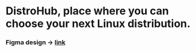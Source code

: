 # DistroHub, place where you can choose your next Linux distribution.

### Figma design -> <a href="https://www.figma.com/file/aIx3UVukWFegk8nKLulIME/Distro-Hub?node-id=0%3A1&t=xWN06xZ81AKMgBlV-1">link</a>
